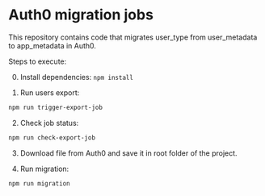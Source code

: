 # Auth0 migration jobs

This repository contains code that migrates user_type from user_metadata to app_metadata in Auth0.

Steps to execute:

0. Install dependencies: `npm install`

1. Run users export:

```bash
npm run trigger-export-job
```

2. Check job status:

```bash
npm run check-export-job
```

3. Download file from Auth0 and save it in root folder of the project.

4. Run migration:

```bash
npm run migration
```